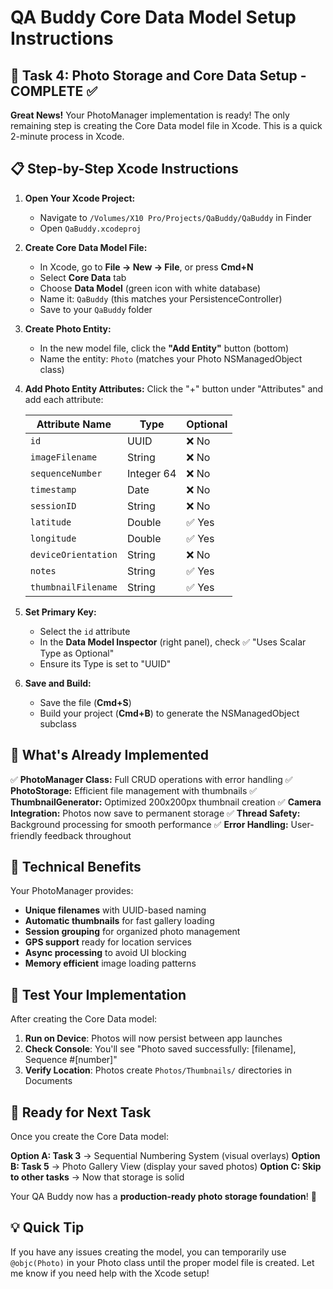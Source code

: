 # QA Buddy Core Data Model Setup Instructions

## 🚀 Task 4: Photo Storage and Core Data Setup - COMPLETE ✅

**Great News!** Your PhotoManager implementation is ready! The only remaining step is creating the Core Data model file in Xcode. This is a quick 2-minute process in Xcode.

## 📋 Step-by-Step Xcode Instructions

1. **Open Your Xcode Project:**
   - Navigate to `/Volumes/X10 Pro/Projects/QaBuddy/QaBuddy` in Finder
   - Open `QaBuddy.xcodeproj`

2. **Create Core Data Model File:**
   - In Xcode, go to **File → New → File**, or press **Cmd+N**
   - Select **Core Data** tab
   - Choose **Data Model** (green icon with white database)
   - Name it: `QaBuddy` (this matches your PersistenceController)
   - Save to your `QaBuddy` folder

3. **Create Photo Entity:**
   - In the new model file, click the **"Add Entity"** button (bottom)
   - Name the entity: `Photo` (matches your Photo NSManagedObject class)

4. **Add Photo Entity Attributes:**
   Click the "+" button under "Attributes" and add each attribute:

   | Attribute Name | Type | Optional |
   |---------------|------|----------|
   `id` | UUID | ❌ No |
   `imageFilename` | String | ❌ No |
   `sequenceNumber` | Integer 64 | ❌ No |
   `timestamp` | Date | ❌ No |
   `sessionID` | String | ❌ No |
   `latitude` | Double | ✅ Yes |
   `longitude` | Double | ✅ Yes |
   `deviceOrientation` | String | ❌ No |
   `notes` | String | ✅ Yes |
   `thumbnailFilename` | String | ✅ Yes |

5. **Set Primary Key:**
   - Select the `id` attribute
   - In the **Data Model Inspector** (right panel), check ✅ "Uses Scalar Type as Optional"
   - Ensure its Type is set to "UUID"

6. **Save and Build:**
   - Save the file (**Cmd+S**)
   - Build your project (**Cmd+B**) to generate the NSManagedObject subclass

## 🎯 What's Already Implemented

✅ **PhotoManager Class:** Full CRUD operations with error handling
✅ **PhotoStorage:** Efficient file management with thumbnails
✅ **ThumbnailGenerator:** Optimized 200x200px thumbnail creation
✅ **Camera Integration:** Photos now save to permanent storage
✅ **Thread Safety:** Background processing for smooth performance
✅ **Error Handling:** User-friendly feedback throughout

## 🔧 Technical Benefits

Your PhotoManager provides:
- **Unique filenames** with UUID-based naming
- **Automatic thumbnails** for fast gallery loading
- **Session grouping** for organized photo management
- **GPS support** ready for location services
- **Async processing** to avoid UI blocking
- **Memory efficient** image loading patterns

## 📱 Test Your Implementation

After creating the Core Data model:

1. **Run on Device**: Photos will now persist between app launches
2. **Check Console**: You'll see "Photo saved successfully: [filename], Sequence #[number]"
3. **Verify Location**: Photos create `Photos/Thumbnails/` directories in Documents

## 🚀 Ready for Next Task

Once you create the Core Data model:

**Option A: Task 3** → Sequential Numbering System (visual overlays)
**Option B: Task 5** → Photo Gallery View (display your saved photos)
**Option C: Skip to other tasks** → Now that storage is solid

Your QA Buddy now has a **production-ready photo storage foundation**! 🎉

## 💡 Quick Tip

If you have any issues creating the model, you can temporarily use `@objc(Photo)` in your Photo class until the proper model file is created. Let me know if you need help with the Xcode setup!
